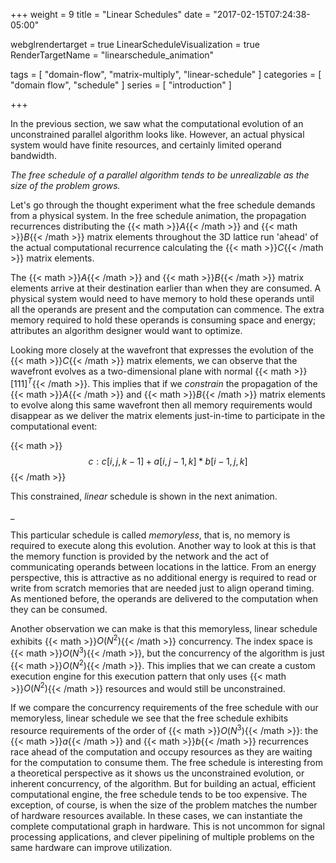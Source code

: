 +++
weight = 9
title = "Linear Schedules"
date = "2017-02-15T07:24:38-05:00"

webglrendertarget = true
LinearScheduleVisualization = true
RenderTargetName = "linearschedule_animation"

tags = [ "domain-flow", "matrix-multiply", "linear-schedule" ]
categories = [ "domain flow", "schedule" ]
series = [ "introduction" ]

+++

<canvas id="c"></canvas>

In the previous section, we saw what the computational evolution of an unconstrained parallel algorithm looks like.
However, an actual physical system would have finite resources, and certainly limited operand bandwidth.

*The free schedule of a parallel algorithm tends to be unrealizable as the size of the problem grows.*

Let's go through the thought experiment what the free schedule demands from a physical system.
In the free schedule animation, the propagation recurrences distributing the {{< math >}}$A${{< /math >}} and
{{< math >}}$B${{< /math >}} matrix elements throughout the 3D lattice run 'ahead' of the actual computational 
recurrence calculating the {{< math >}}$C${{< /math >}} matrix elements.

The {{< math >}}$A${{< /math >}} and {{< math >}}$B${{< /math >}} matrix elements arrive at their destination 
earlier than when they are consumed. A physical system would need to have memory to hold these operands until
all the operands are present and the computation can commence. The extra memory required to hold
these operands is consuming space and energy; attributes an algorithm designer would want to optimize.

Looking more closely at the wavefront that expresses the evolution of the {{< math >}}$C${{< /math >}} 
matrix elements, we can observe that the wavefront evolves as a two-dimensional plane with normal 
{{< math >}}$[1 1 1]^T${{< /math >}}.
This implies that if we _constrain_ the propagation of the {{< math >}}$A${{< /math >}} and 
{{< math >}}$B${{< /math >}} matrix elements to evolve along this same wavefront
then all memory requirements would disappear as we deliver the matrix elements just-in-time
to participate in the computational event:
 
{{< math >}}$$c: c[i,j,k-1] + a[i,j-1,k] * b[i-1, j,k]$${{< /math >}}

This constrained, _linear_ schedule is shown in the next animation.

<div id="linearschedule_animation">_</div>

This particular schedule is called _memoryless_, that is, no memory is required to execute along this
evolution. Another way to look at this is that the memory function is provided by the network and the act of
communicating operands between locations in the lattice. From an energy perspective, this is attractive as
no additional energy is required to read or write from scratch memories that are needed just to align operand
timing. As mentioned before, the operands are delivered to the computation when they can be consumed.

Another observation we can make is that this memoryless, linear schedule exhibits {{< math >}}$O(N^2)${{< /math >}}
concurrency. The index space is {{< math >}}$O(N^3)${{< /math >}}, but the concurrency of the algorithm is just
{{< math >}}$O(N^2)${{< /math >}}. This implies that we can create a custom execution engine for
this execution pattern that only uses {{< math >}}$O(N^2)${{< /math >}} resources and would still be unconstrained.

If we compare the concurrency requirements of the free schedule with our memoryless, linear schedule we
see that the free schedule exhibits resource requirements of the order of {{< math >}}$O(N^3)${{< /math >}}:
the {{< math >}}$a${{< /math >}} and {{< math >}}$b${{< /math >}} recurrences race ahead of the computation and 
occupy resources as they are waiting for the computation to consume them. 
The free schedule is interesting from a theoretical perspective as it
shows us the unconstrained evolution, or inherent concurrency, of the algorithm. But for building an
actual, efficient computational engine, the free schedule tends to be too expensive. The exception, of course,
is when the size of the problem matches the number of hardware resources available. In these cases, 
we can instantiate the complete computational graph in hardware. This is not uncommon for signal processing
applications, and clever pipelining of multiple problems on the same hardware can improve utilization.
